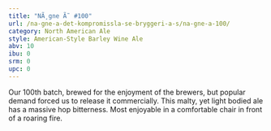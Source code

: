 ```yaml
---
title: "NÃ¸gne Ã˜ #100"
url: /na-gne-a-det-kompromissla-se-bryggeri-a-s/na-gne-a-100/
category: North American Ale
style: American-Style Barley Wine Ale
abv: 10
ibu: 0
srm: 0
upc: 0
---
```

Our 100th batch, brewed for the enjoyment of the brewers, but popular demand forced us to release it commercially.  This malty, yet light bodied ale has a massive hop bitterness.  Most enjoyable in a comfortable chair in front of a roaring fire.
